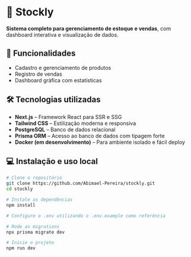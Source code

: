 # 🧩 Stockly

**Sistema completo para gerenciamento de estoque e vendas**, com dashboard interativa e visualização de dados.

## 🚀 Funcionalidades

- Cadastro e gerenciamento de produtos
- Registro de vendas
- Dashboard gráfica com estatísticas

## 🛠️ Tecnologias utilizadas

- **Next.js** – Framework React para SSR e SSG
- **Tailwind CSS** – Estilização moderna e responsiva
- **PostgreSQL** – Banco de dados relacional
- **Prisma ORM** – Acesso ao banco de dados com tipagem forte
- **Docker (em desenvolvimento)** – Para ambiente isolado e fácil deploy

## 💻 Instalação e uso local

```bash
# Clone o repositório
git clone https://github.com/Abimael-Pereira/stockly.git
cd stockly

# Instale as dependências
npm install

# Configure o .env utilizando o .env.example como referência

# Rode as migrations
npx prisma migrate dev

# Inicie o projeto
npm run dev
